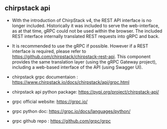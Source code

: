 ## chirpstack api
* With the introduction of ChirpStack v4, the REST API interface is no longer included. Historically it was included to serve the web-interface, as at that time, gRPC could not be used within the browser. The included REST interface internally translated REST requests into gRPC and back.

* It is recommended to use the gRPC if possible. However if a REST interface is required, please refer to https://github.com/chirpstack/chirpstack-rest-api. This component provides the same translation layer (using the gRPC Gateway project), including a web-based interface of the API (using Swagger UI).

* chirpstack grpc documentaion : https://www.chirpstack.io/docs/chirpstack/api/grpc.html
* chirpstack api python package: https://pypi.org/project/chirpstack-api/
* grpc official website: https://grpc.io/
* grpc python doc: https://grpc.io/docs/languages/python/
* grpc github repo : https://github.com/grpc/grpc
